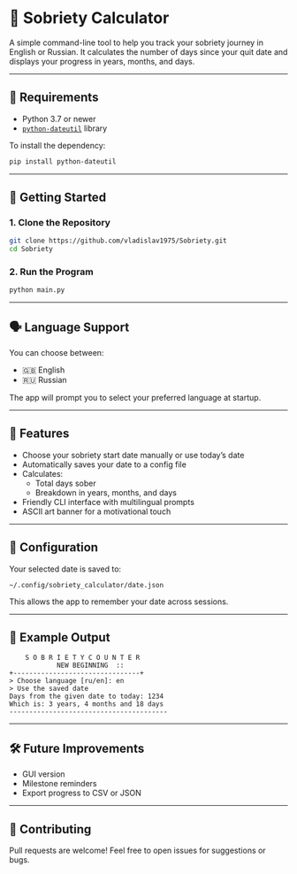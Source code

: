 # 🌱 Sobriety Calculator

A simple command-line tool to help you track your sobriety journey in English or Russian. It calculates the number of days since your quit date and displays your progress in years, months, and days.

---

## 🧰 Requirements

- Python 3.7 or newer  
- [`python-dateutil`](https://pypi.org/project/python-dateutil/) library

To install the dependency:
```bash
pip install python-dateutil
```

---

## 🚀 Getting Started

### 1. Clone the Repository
```bash
git clone https://github.com/vladislav1975/Sobriety.git
cd Sobriety
```

### 2. Run the Program
```bash
python main.py
```

---

## 🗣️ Language Support

You can choose between:

- 🇬🇧 English  
- 🇷🇺 Russian  

The app will prompt you to select your preferred language at startup.

---

## 📅 Features

- Choose your sobriety start date manually or use today’s date  
- Automatically saves your date to a config file  
- Calculates:
  - Total days sober
  - Breakdown in years, months, and days  
- Friendly CLI interface with multilingual prompts  
- ASCII art banner for a motivational touch  

---

## 📂 Configuration

Your selected date is saved to:

```
~/.config/sobriety_calculator/date.json
```

This allows the app to remember your date across sessions.

---

## 🧪 Example Output

```
    S O B R I E T Y C O U N T E R
            NEW BEGINNING  ::  
+--------------------------------+
> Choose language [ru/en]: en
> Use the saved date
Days from the given date to today: 1234
Which is: 3 years, 4 months and 18 days
----------------------------------------
```

---

## 🛠️ Future Improvements

- GUI version  
- Milestone reminders  
- Export progress to CSV or JSON  

---

## 🤝 Contributing

Pull requests are welcome! Feel free to open issues for suggestions or bugs.
```
